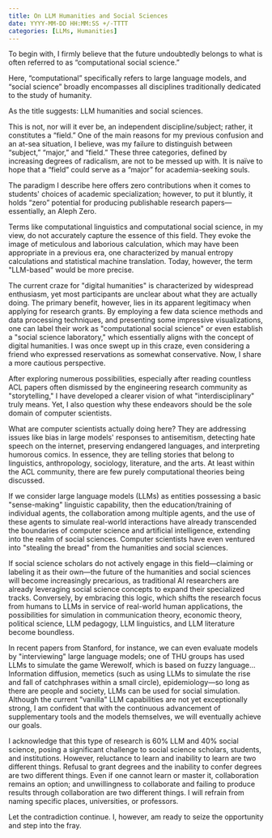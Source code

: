 ```yaml
---
title: On LLM Humanities and Social Sciences
date: YYYY-MM-DD HH:MM:SS +/-TTTT
categories: [LLMs, Humanities]
---
```


To begin with, I firmly believe that the future undoubtedly belongs to what is often referred to as “computational social science.”

Here, “computational” specifically refers to large language models, and “social science” broadly encompasses all disciplines traditionally dedicated to the study of humanity.

As the title suggests: LLM humanities and social sciences.

This is not, nor will it ever be, an independent discipline/subject; rather, it constitutes a “field.” One of the main reasons for my previous confusion and an at-sea situation, I believe, was my failure to distinguish between “subject,” “major,” and “field.” These three categories, defined by increasing degrees of radicalism, are not to be messed up with. It is naïve to hope that a “field” could serve as a “major” for academia-seeking souls.

The paradigm I describe here offers zero contributions when it comes to students' choices of academic specialization; however, to put it bluntly, it holds “zero” potential for producing publishable research papers—essentially, an Aleph Zero.

Terms like computational linguistics and computational social science, in my view, do not accurately capture the essence of this field. They evoke the image of meticulous and laborious calculation, which may have been appropriate in a previous era, one characterized by manual entropy calculations and statistical machine translation. Today, however, the term "LLM-based" would be more precise.

The current craze for "digital humanities" is characterized by widespread enthusiasm, yet most participants are unclear about what they are actually doing. The primary benefit, however, lies in its apparent legitimacy when applying for research grants. By employing a few data science methods and data processing techniques, and presenting some impressive visualizations, one can label their work as "computational social science" or even establish a "social science laboratory," which essentially aligns with the concept of digital humanities. I was once swept up in this craze, even considering a friend who expressed reservations as somewhat conservative. Now, I share a more cautious perspective.

After exploring numerous possibilities, especially after reading countless ACL papers often dismissed by the engineering research community as "storytelling," I have developed a clearer vision of what "interdisciplinary" truly means. Yet, I also question why these endeavors should be the sole domain of computer scientists.

What are computer scientists actually doing here? They are addressing issues like bias in large models' responses to antisemitism, detecting hate speech on the internet, preserving endangered languages, and interpreting humorous comics. In essence, they are telling stories that belong to linguistics, anthropology, sociology, literature, and the arts. At least within the ACL community, there are few purely computational theories being discussed.

If we consider large language models (LLMs) as entities possessing a basic "sense-making" linguistic capability, then the education/training of individual agents, the collaboration among multiple agents, and the use of these agents to simulate real-world interactions have already transcended the boundaries of computer science and artificial intelligence, extending into the realm of social sciences. Computer scientists have even ventured into "stealing the bread" from the humanities and social sciences.

If social science scholars do not actively engage in this field—claiming or labeling it as their own—the future of the humanities and social sciences will become increasingly precarious, as traditional AI researchers are already leveraging social science concepts to expand their specialized tracks. Conversely, by embracing this logic, which shifts the research focus from humans to LLMs in service of real-world human applications, the possibilities for simulation in communication theory, economic theory, political science, LLM pedagogy, LLM linguistics, and LLM literature become boundless.

In recent papers from Stanford, for instance, we can even evaluate models by "interviewing" large language models; one of THU groups has used LLMs to simulate the game Werewolf, which is based on fuzzy language... Information diffusion, memetics (such as using LLMs to simulate the rise and fall of catchphrases within a small circle), epidemiology—so long as there are people and society, LLMs can be used for social simulation. Although the current "vanilla" LLM capabilities are not yet exceptionally strong, I am confident that with the continuous advancement of supplementary tools and the models themselves, we will eventually achieve our goals.

I acknowledge that this type of research is 60% LLM and 40% social science, posing a significant challenge to social science scholars, students, and institutions. However, reluctance to learn and inability to learn are two different things. Refusal to grant degrees and the inability to confer degrees are two different things. Even if one cannot learn or master it, collaboration remains an option; and unwillingness to collaborate and failing to produce results through collaboration are two different things. I will refrain from naming specific places, universities, or professors.

Let the contradiction continue. I, however, am ready to seize the opportunity and step into the fray.
